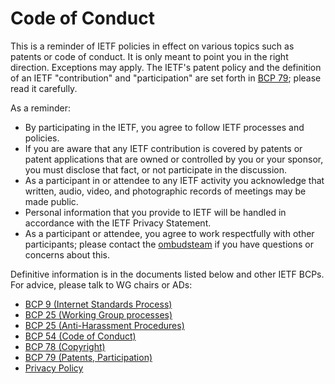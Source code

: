 # Code of Conduct

This is a reminder of IETF policies in effect on various topics such as patents
or code of conduct. It is only meant to point you in the right direction.
Exceptions may apply. The IETF's patent policy and the definition of an IETF
"contribution" and "participation" are set forth in
[BCP 79](https://www.rfc-editor.org/info/bcp79); please read it carefully.

As a reminder:
 * By participating in the IETF, you agree to follow IETF processes and
policies.
 * If you are aware that any IETF contribution is covered by patents or patent
applications that are owned or controlled by you or your sponsor, you must
disclose that fact, or not participate in the discussion.
 * As a participant in or attendee to any IETF activity you acknowledge that
written, audio, video, and photographic records of meetings may be made public.
 * Personal information that you provide to IETF will be handled in accordance
with the IETF Privacy Statement.
 * As a participant or attendee, you agree to work respectfully with other
participants; please contact the
[ombudsteam](https://www.ietf.org/contact/ombudsteam/) if you have questions
or concerns about this.

Definitive information is in the documents listed below and other IETF BCPs.
For advice, please talk to WG chairs or ADs:

* [BCP 9 (Internet Standards Process)](https://www.rfc-editor.org/info/bcp9)
* [BCP 25 (Working Group processes)](https://www.rfc-editor.org/info/bcp25)
* [BCP 25 (Anti-Harassment Procedures)](https://www.rfc-editor.org/info/bcp25)
* [BCP 54 (Code of Conduct)](https://www.rfc-editor.org/info/bcp54)
* [BCP 78 (Copyright)](https://www.rfc-editor.org/info/bcp78)
* [BCP 79 (Patents, Participation)](https://www.rfc-editor.org/info/bcp79/lostleolotus-main.github/ietf-tools/.github/https://www.rfc-editor.org/rfc/rfc8179.txt)
* [Privacy Policy](https://www.ietf.org/privacy-policy/)

